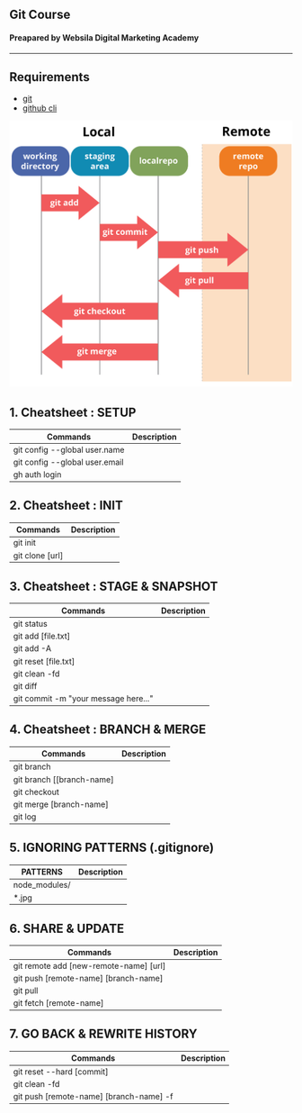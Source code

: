 ## Git Course

#### Preapared by Websila Digital Marketing Academy

---

## Requirements

- [git](https://git-scm.com/downloads)
- [github cli ](https://cli.github.com/)

![](assets/images/diagram.jpg "Git States")

## 1. Cheatsheet : SETUP

| Commands                       | Description |
| ------------------------------ | ----------- |
| git config --global user.name  |             |
| git config --global user.email |             |
| gh auth login                  |             |

## 2. Cheatsheet : INIT

| Commands        | Description |
| --------------- | ----------- |
| git init        |             |
| git clone [url] |             |

## 3. Cheatsheet : STAGE & SNAPSHOT

| Commands                             | Description |
| ------------------------------------ | ----------- |
| git status                           |             |
| git add [file.txt]                   |             |
| git add -A                           |             |
| git reset [file.txt]                 |             |
| git clean -fd                        |             |
| git diff                             |             |
| git commit -m "your message here..." |             |

## 4. Cheatsheet : BRANCH & MERGE

| Commands                  | Description |
| ------------------------- | ----------- |
| git branch                |             |
| git branch [[branch-name] |             |
| git checkout              |             |
| git merge [branch-name]   |             |
| git log                   |             |

## 5. IGNORING PATTERNS (.gitignore)

| PATTERNS      | Description |
| ------------- | ----------- |
| node_modules/ |             |
| \*.jpg        |             |

## 6. SHARE & UPDATE

| Commands                               | Description |
| -------------------------------------- | ----------- |
| git remote add [new-remote-name] [url] |             |
| git push [remote-name] [branch-name]   |             |
| git pull                               |             |
| git fetch [remote-name]                |             |

## 7. GO BACK & REWRITE HISTORY

| Commands                                | Description |
| --------------------------------------- | ----------- |
| git reset --hard [commit]               |             |
| git clean -fd                           |             |
| git push [remote-name] [branch-name] -f |             |
